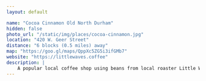 ```yaml
---
layout: default

name: "Cocoa Cinnamon Old North Durham"
hidden: false
photo_url: "/static/img/places/cocoa-cinnamon.jpg"
location: "420 W. Geer Street"
distance: "6 blocks (0.5 miles) away"
map: "https://goo.gl/maps/QppXc5ZG5i3ifGMb7"
website: "https://littlewaves.coffee"
description: |
    A popular local coffee shop using beans from local roaster Little Waves Coffee Roasters. One of our local organizers recommends that you try the Dr. Durham latte.
---
```

